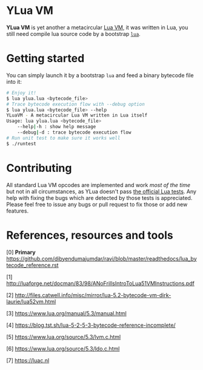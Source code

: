 # YLua VM 
**YLua VM** is yet another a metacircular [Lua VM](https://codeload.github.com/lua/lua/tar.gz/v5.3.0), it was written in Lua, you still need compile lua source code by a bootstrap [`lua`](https://www.lua.org/download.html).

# Getting started
You can simply launch it by a bootstrap `lua`  and feed a binary bytecode file into it:
```bash
# Enjoy it! 
$ lua ylua.lua <bytecode_file>
# Trace bytecode execution flow with --debug option
$ lua ylua.lua <bytecode_file> --help
YLuaVM - A metacircular Lua VM written in Lua itself
Usage: lua ylua.lua <bytecode_file>
    --help|-h : show help message
    --debug|-d : trace bytecode execution flow
# Run unit test to make sure it works well
$ ./runtest
```

# Contributing
All standard Lua VM opcodes are implemented and work *most of the time* but not in all circumstances, as YLua doesn't pass [the official Lua tests](https://github.com/lua/lua/tree/v5.3/testes). Any help with fixing the bugs which are detected by those tests is appreciated. Please feel free to issue any bugs or pull request to fix those or add new features.

# References, resources and tools
[0] **Primary** https://github.com/dibyendumajumdar/ravi/blob/master/readthedocs/lua_bytecode_reference.rst

[1] http://luaforge.net/docman/83/98/ANoFrillsIntroToLua51VMInstructions.pdf

[2] http://files.catwell.info/misc/mirror/lua-5.2-bytecode-vm-dirk-laurie/lua52vm.html

[3] https://www.lua.org/manual/5.3/manual.html

[4] https://blog.tst.sh/lua-5-2-5-3-bytecode-reference-incomplete/

[5] https://www.lua.org/source/5.3/lvm.c.html

[6] https://www.lua.org/source/5.3/ldo.c.html

[7] https://luac.nl
